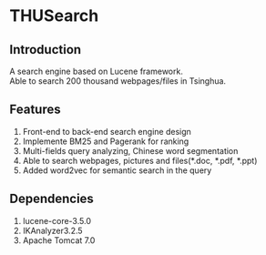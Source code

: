 THUSearch  
======

## Introduction  
A search engine based on Lucene framework.  
Able to search 200 thousand webpages/files in Tsinghua.  

## Features  
1. Front-end to back-end search engine design  
2. Implemente BM25 and Pagerank for ranking  
3. Multi-fields query analyzing, Chinese word segmentation  
4. Able to search webpages, pictures and files(*.doc, *.pdf, *.ppt)
5. Added word2vec for semantic search in the query  

## Dependencies  
1. lucene-core-3.5.0  
2. IKAnalyzer3.2.5  
3. Apache Tomcat 7.0  
